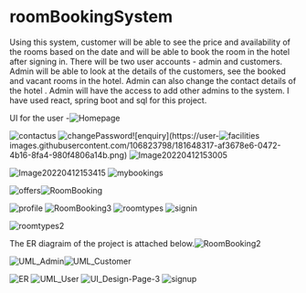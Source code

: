 # roomBookingSystem
 Using this system, customer will be able to see the price and availability of the rooms based on the date and will be able to book the room in the hotel after signing in. There will be two user accounts - admin and customers. Admin will be able to look at the details of the customers, see the booked and vacant rooms in the hotel. Admin can also change the contact details of the hotel . Admin will have the access to add other admins to the system. I have used react, spring boot and sql for this project.

UI for the user -![Homepage](https://user-images.githubusercontent.com/106823798/181648272-8c3f5a99-4a3d-4eeb-bc75-51cac228a205.png)

![contactus](https://user-images.githubusercontent.com/106823798/181648308-2a8f6557-a82a-4c2b-93f5-c935b0ec1021.png)
![changePassword](https://user-images.githubusercontent.com/106823798/181648311-6a117e1d-6ced-4e4e-ab36-9326300defb5.png)![enquiry](https://user-![facilities](https://user-images.githubusercontent.com/106823798/181648321-57257c7a-11fa-419c-aaba-f6d9b4332270.png)
images.githubusercontent.com/106823798/181648317-af3678e6-0472-4b16-8fa4-980f4806a14b.png)
![Image20220412153005](https://user-images.githubusercontent.com/106823798/181648347-0e326a9c-e52a-47d5-91c1-9ceb213f5fc5.png)

![Image20220412153415](https://user-images.githubusercontent.com/106823798/181648355-9db469e2-fa5c-4b96-8bc5-551d09b1b1f4.png)
![mybookings](https://user-images.githubusercontent.com/106823798/181648364-17b25d6a-af63-4dc7-9eb1-8e6073eb053a.png)

![offers](https://user-images.githubusercontent.com/106823798/181648373-6da4c8b9-e44e-4fb1-b134-85a2bdd42279.png)![RoomBooking](https://user-images.githubusercontent.com/106823798/181648385-5ac70aa0-fa41-4090-aea1-156515547671.png)


![profile](https://user-images.githubusercontent.com/106823798/181648378-477d515c-1095-4cbb-bd3b-cbe4581cbb02.png)
![RoomBooking3](https://user-images.githubusercontent.com/106823798/181648406-11ea9c92-23b6-4e49-8b8c-b107667f27aa.png)
![roomtypes](https://user-images.githubusercontent.com/106823798/181648415-515571ed-5d22-4f22-957c-56557afa8e73.png)
![signin](https://user-images.githubusercontent.com/106823798/181648429-dad12f75-b7cd-4947-9de6-e36eec7fc2e9.png)

![roomtypes2](https://user-images.githubusercontent.com/106823798/181648419-7c688af7-5b9f-4608-bace-85452b850e47.png)


The ER diagraim of the project is attached below.![RoomBooking2](https://user-images.githubusercontent.com/106823798/181648395-24d4b573-e405-450c-97a2-4c36139c380f.png)

![UML_Admin](https://user-images.githubusercontent.com/106823798/181647964-1350a430-902e-463a-ab59-c0e815a00c3a.PNG)![UML_Customer](https://user-images.githubusercontent.com/106823798/181647977-f2e4e5a8-d0d9-42cf-9511-32b1347498f5.PNG)


![ER](https://user-images.githubusercontent.com/106823798/181647688-30055f86-2aab-47ae-b811-7dc8534100ed.png)
![UML_User](https://user-images.githubusercontent.com/106823798/181647982-65860748-2665-4d64-bb3b-5f27ab38cdd1.PNG)
![UI_Design-Page-3](https://user-images.githubusercontent.com/106823798/181648067-c5b3a600-45ec-43e2-a54a-15b43b010bcc.jpg)
![signup](https://user-images.githubusercontent.com/106823798/181648103-c3d247ff-21cc-4059-9575-fb082c08d725.png)



